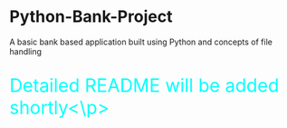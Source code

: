 # Python-Bank-Project
A basic bank based application built using Python and concepts of file handling
<p style = "color: aqua; font-size:2rem;">Detailed README will be added shortly<\p>
